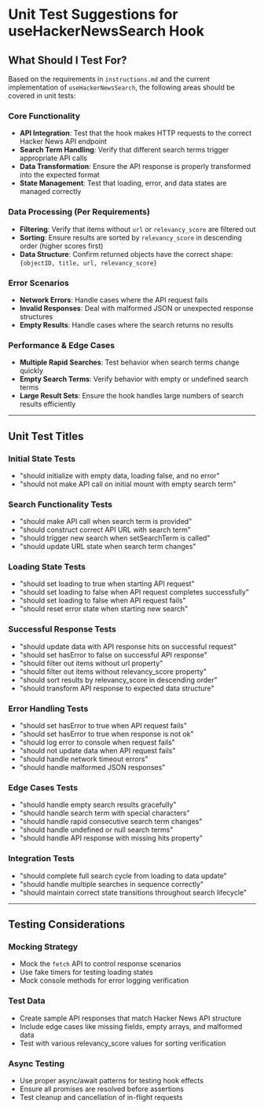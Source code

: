 # Unit Test Suggestions for useHackerNewsSearch Hook

## What Should I Test For?

Based on the requirements in `instructions.md` and the current implementation of `useHackerNewsSearch`, the following areas should be covered in unit tests:

### Core Functionality
- **API Integration**: Test that the hook makes HTTP requests to the correct Hacker News API endpoint
- **Search Term Handling**: Verify that different search terms trigger appropriate API calls
- **Data Transformation**: Ensure the API response is properly transformed into the expected format
- **State Management**: Test that loading, error, and data states are managed correctly

### Data Processing (Per Requirements)
- **Filtering**: Verify that items without `url` or `relevancy_score` are filtered out
- **Sorting**: Ensure results are sorted by `relevancy_score` in descending order (higher scores first)
- **Data Structure**: Confirm returned objects have the correct shape: `{objectID, title, url, relevancy_score}`

### Error Scenarios
- **Network Errors**: Handle cases where the API request fails
- **Invalid Responses**: Deal with malformed JSON or unexpected response structures
- **Empty Results**: Handle cases where the search returns no results

### Performance & Edge Cases
- **Multiple Rapid Searches**: Test behavior when search terms change quickly
- **Empty Search Terms**: Verify behavior with empty or undefined search terms
- **Large Result Sets**: Ensure the hook handles large numbers of search results efficiently

---

## Unit Test Titles

### Initial State Tests
- "should initialize with empty data, loading false, and no error"
- "should not make API call on initial mount with empty search term"

### Search Functionality Tests
- "should make API call when search term is provided"
- "should construct correct API URL with search term"
- "should trigger new search when setSearchTerm is called"
- "should update URL state when search term changes"

### Loading State Tests
- "should set loading to true when starting API request"
- "should set loading to false when API request completes successfully"
- "should set loading to false when API request fails"
- "should reset error state when starting new search"

### Successful Response Tests
- "should update data with API response hits on successful request"
- "should set hasError to false on successful API response"
- "should filter out items without url property"
- "should filter out items without relevancy_score property" 
- "should sort results by relevancy_score in descending order"
- "should transform API response to expected data structure"

### Error Handling Tests
- "should set hasError to true when API request fails"
- "should set hasError to true when response is not ok"
- "should log error to console when request fails"
- "should not update data when API request fails"
- "should handle network timeout errors"
- "should handle malformed JSON responses"

### Edge Cases Tests
- "should handle empty search results gracefully"
- "should handle search term with special characters"
- "should handle rapid consecutive search term changes"
- "should handle undefined or null search terms"
- "should handle API response with missing hits property"

### Integration Tests
- "should complete full search cycle from loading to data update"
- "should handle multiple searches in sequence correctly"
- "should maintain correct state transitions throughout search lifecycle"

---

## Testing Considerations

### Mocking Strategy
- Mock the `fetch` API to control response scenarios
- Use fake timers for testing loading states
- Mock console methods for error logging verification

### Test Data
- Create sample API responses that match Hacker News API structure
- Include edge cases like missing fields, empty arrays, and malformed data
- Test with various relevancy_score values for sorting verification

### Async Testing
- Use proper async/await patterns for testing hook effects
- Ensure all promises are resolved before assertions
- Test cleanup and cancellation of in-flight requests 